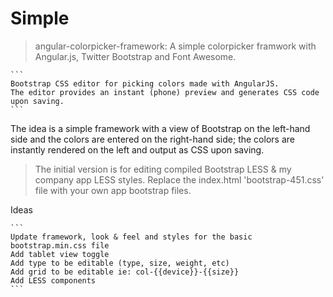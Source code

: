 # Simple

> angular-colorpicker-framework:  A simple colorpicker framwork with Angular.js, Twitter Bootstrap and Font Awesome.

    ```
    Bootstrap CSS editor for picking colors made with AngularJS.
    The editor provides an instant (phone) preview and generates CSS code upon saving.
    ```

The idea is a simple framework with a view of Bootstrap on the left-hand side and the colors are entered on the right-hand side;  the colors are instantly rendered on the left and output as CSS upon saving.

> The initial version is for editing compiled Bootstrap LESS & my company app LESS styles. Replace the index.html 'bootstrap-451.css' file with your own app bootstrap files.

Ideas

    ```
    Update framework, look & feel and styles for the basic bootstrap.min.css file
    Add tablet view toggle
    Add type to be editable (type, size, weight, etc)
    Add grid to be editable ie: col-{{device}}-{{size}}
    Add LESS components
    ```